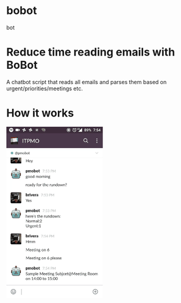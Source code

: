 # bobot
bot 
# Reduce time reading emails with BoBot

A chatbot script that reads all emails and parses them based on urgent/priorities/meetings etc. 

# How it works

![example.gif](./images/example.gif)